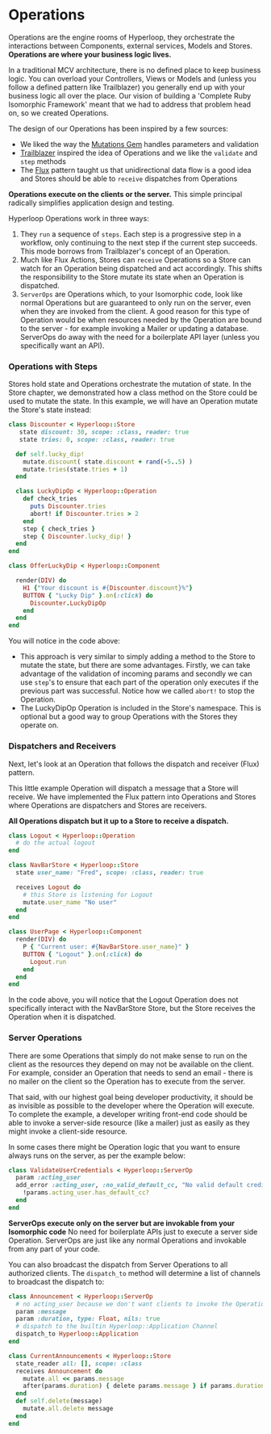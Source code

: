 # Operations

Operations are the engine rooms of Hyperloop, they orchestrate the interactions between Components, external services, Models and Stores. **Operations are where your business logic lives.**

In a traditional MCV architecture, there is no defined place to keep business logic. You can overload your Controllers, Views or Models and (unless you follow a defined pattern like Trailblazer) you generally end up with your business logic all over the place. Our vision of building a 'Complete Ruby Isomorphic Framework' meant that we had to address that problem head on, so we created Operations.

The design of our Operations has been inspired by a few sources:

+ We liked the way the [Mutations Gem](https://github.com/cypriss/mutations) handles parameters and validation
+ [Trailblazer](https://github.com/trailblazer/trailblazer#operation) inspired the idea of Operations and we like the `validate` and `step` methods
+ The [Flux](https://facebook.github.io/flux/) pattern taught us that unidirectional data flow is a good idea and Stores should be able to `receive` dispatches from Operations

**Operations execute on the clients or the server.** This simple principal radically simplifies application design and testing.

Hyperloop Operations work in three ways:

1. They `run` a sequence of `steps`. Each step is a progressive step in a workflow, only continuing to the next step if the current step succeeds. This mode borrows from Trailblazer's concept of an Operation.
2. Much like Flux Actions, Stores can `receive` Operations so a Store can watch for an Operation being dispatched and act accordingly. This shifts the responsibility to the Store mutate its state when an Operation is dispatched.
3. `ServerOps` are Operations which, to your Isomorphic code, look like normal Operations but are guaranteed to only run on the server, even when they are invoked from the client. A good reason for this type of Operation would be when resources needed by the Operation are bound to the server - for example invoking a Mailer or updating a database. ServerOps do away with the need for a boilerplate API layer (unless you specifically want an API).

### Operations with Steps

Stores hold state and Operations orchestrate the mutation of state. In the Store chapter, we demonstrated how a class method on the Store could be used to mutate the state. In this example, we will have an Operation mutate the Store's state instead:

```ruby runable
class Discounter < Hyperloop::Store
   state discount: 30, scope: :class, reader: true
   state tries: 0, scope: :class, reader: true

  def self.lucky_dip!
    mutate.discount( state.discount + rand(-5..5) )
    mutate.tries(state.tries + 1)
  end

  class LuckyDipOp < Hyperloop::Operation
    def check_tries
      puts Discounter.tries
      abort! if Discounter.tries > 2
    end
    step { check_tries }
    step { Discounter.lucky_dip! }
  end
end

class OfferLuckyDip < Hyperloop::Component

  render(DIV) do
    H1 {"Your discount is #{Discounter.discount}%"}
    BUTTON { "Lucky Dip" }.on(:click) do
      Discounter.LuckyDipOp
    end
  end
end
```

You will notice in the code above:

+ This approach is very similar to simply adding a method to the Store to mutate the state, but there are some advantages. Firstly, we can take advantage of the validation of incoming params and secondly we can use `step`'s to ensure that each part of the operation only executes if the previous part was successful. Notice how we called `abort!` to stop the Operation.
+ The LuckyDipOp Operation is included in the Store's namespace. This is optional but a good way to group Operations with the Stores they operate on.

### Dispatchers and Receivers

Next, let's look at an Operation that follows the dispatch and receiver (Flux) pattern.

This little example Operation will dispatch a message that a Store will receive. We have implemented the Flux pattern into Operations and Stores where Operations are dispatchers and Stores are receivers.

**All Operations dispatch but it up to a Store to receive a dispatch.**

```ruby
class Logout < Hyperloop::Operation
  # do the actual logout
end

class NavBarStore < Hyperloop::Store
  state user_name: "Fred", scope: :class, reader: true

  receives Logout do
    # this Store is listening for Logout
    mutate.user_name "No user"
  end
end

class UserPage < Hyperloop::Component
  render(DIV) do
    P { "Current user: #{NavBarStore.user_name}" }
    BUTTON { "Logout" }.on(:click) do
      Logout.run
    end
  end
end
```

In the code above, you will notice that the Logout Operation does not specifically interact with the NavBarStore Store, but the Store receives the Operation when it is dispatched.

### Server Operations

There are some Operations that simply do not make sense to run on the client as the resources they depend on may not be available on the client. For example, consider an Operation that needs to send an email - there is no mailer on the client so the Operation has to execute from the server.

That said, with our highest goal being developer productivity, it should be as invisible as possible to the developer where the Operation will execute. To complete the example, a developer writing front-end code should be able to invoke a server-side resource (like a mailer) just as easily as they might invoke a client-side resource.

In some cases there might be Operation logic that you want to ensure always runs on the server, as per the example below:

```ruby
class ValidateUserCredentials < Hyperloop::ServerOp
  param :acting_user
  add_error :acting_user, :no_valid_default_cc, "No valid default credit card" do
    !params.acting_user.has_default_cc?
  end
end
```

**ServerOps execute only on the server but are invokable from your Isomorphic code** No need for boilerplate APIs just to execute a server side Operation. ServerOps are just like any normal Operations and invokable from any part of your code.

You can also broadcast the dispatch from Server Operations to all authorized clients. The `dispatch_to` method will determine a list of channels to broadcast the dispatch to:

```ruby
class Announcement < Hyperloop::ServerOp
  # no acting_user because we don't want clients to invoke the Operation
  param :message
  param :duration, type: Float, nils: true
  # dispatch to the builtin Hyperloop::Application Channel
  dispatch_to Hyperloop::Application
end

class CurrentAnnouncements < Hyperloop::Store
  state_reader all: [], scope: :class
  receives Announcement do
    mutate.all << params.message
    after(params.duration) { delete params.message } if params.duration
  end
  def self.delete(message)
    mutate.all.delete message
  end
end
```
